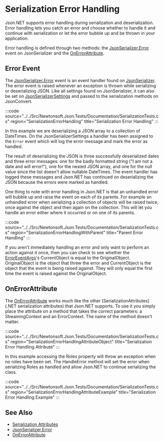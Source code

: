 ﻿# Serialization Error Handling

Json.NET supports error handling during serialization and deserialization. Error handling lets you catch an error and choose whether to handle it and continue with serialization or let the error bubble up and be thrown in your application.

Error handling is defined through two methods: the [JsonSerializer.Error](/api/newtonsoft/json/jsonserializer/#event-error) event on JsonSerializer and the [OnErrorAttribute](/api/newtonsoft/json/serialization/onerrorattribute/).

## Error Event

The [JsonSerializer.Error](/api/newtonsoft/json/jsonserializer/#event-error) event is an event handler found on [JsonSerializer](/api/newtonsoft/json/jsonserializer/). The error event is raised whenever an exception is thrown while serializing or deserializing JSON. Like all settings found on JsonSerializer, it can also be set on [JsonSerializerSettings](/api/newtonsoft/json/jsonserializersettings/) and passed to the serialization methods on JsonConvert.

:::code source="../../Src/Newtonsoft.Json.Tests/Documentation/SerializationTests.cs" region="SerializationErrorHandling" title="Serialization Error Handling" :::

In this example we are deserializing a JSON array to a collection of DateTimes. On the JsonSerializerSettings a handler has been assigned to the `Error` event which will log the error message and mark the error as handled.

The result of deserializing the JSON is three successfully deserialized dates and three error messages: one for the badly formatted string ("I am not a date and will error!"), one for the nested JSON array, and one for the null value since the list doesn't allow nullable DateTimes. The event handler has logged these messages and Json.NET has continued on deserializing the JSON because the errors were marked as handled.

One thing to note with error handling in Json.NET is that an unhandled error will bubble up and raise the event on each of its parents. For example an unhandled error when serializing a collection of objects will be raised twice, once against the object and then again on the collection. This will let you handle an error either where it occurred or on one of its parents.

:::code source="../../Src/Newtonsoft.Json.Tests/Documentation/SerializationTests.cs" region="SerializationErrorHandlingWithParent" title="Parent Error Handling" ::: 

If you aren't immediately handling an error and only want to perform an action against it once, then you can check to see whether the [ErrorEventArgs](/api/newtonsoft/json/serialization/erroreventargs/)'s CurrentObject is equal to the OriginalObject. OriginalObject is the object that threw the error and CurrentObject is the object that the event is being raised against. They will only equal the first time the event is raised against the OriginalObject.

## OnErrorAttribute

The [OnErrorAttribute](/api/newtonsoft/json/serialization/onerrorattribute/) works much like the other [SerializationAttributes](.NET serialization attributes) that Json.NET supports. To use it you simply place the attribute on a method that takes the correct parameters: a StreamingContext and an ErrorContext. The name of the method doesn't matter.

:::code source="../../Src/Newtonsoft.Json.Tests/Documentation/SerializationTests.cs" region="SerializationErrorHandlingAttributeObject" title="Serialization Error Handling Attribute" :::

In this example accessing the Roles property will throw an
exception when no roles have been set. The HandleError method will set
the error when serializing Roles as handled and allow Json.NET to
continue serializing the class.

:::code source="../../Src/Newtonsoft.Json.Tests/Documentation/SerializationTests.cs" region="SerializationErrorHandlingAttributeExample" title="Serialization Error Handling Example" :::

## See Also

- [Serialization Attributes](SerializationAttributes.md)
- [JsonSerializer.Error](/api/newtonsoft/json/jsonserializer/#event-error)
- [OnErrorAttribute](/api/newtonsoft/json/serialization/onerrorattribute/)
